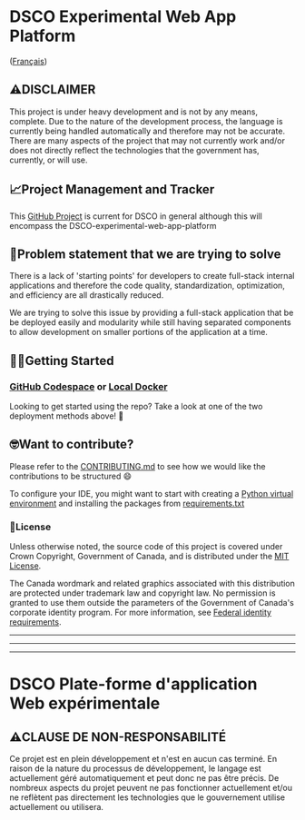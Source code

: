 # DSCO Experimental Web App Platform

([Français](#dsco-plate-forme-dapplication-web-expérimentale))

## ⚠️DISCLAIMER

This project is under heavy development and is not by any means, complete. Due to the nature of the development process, the language is currently being handled automatically and therefore may not be accurate. There are many aspects of the project that may not currently work and/or does not directly reflect the technologies that the government has, currently, or will use.

## 📈Project Management and Tracker

This [GitHub Project](https://github.com/orgs/PHACDataHub/projects/10/views/2) is current for DSCO in general although this will encompass the DSCO-experimental-web-app-platform

## 🤔Problem statement that we are trying to solve

There is a lack of 'starting points' for developers to create full-stack internal applications and therefore the code quality, standardization, optimization, and efficiency are all drastically reduced.

We are trying to solve this issue by providing a full-stack application that be be deployed easily and modularity while still having separated components to allow development on smaller portions of the application at a time.

## 👨‍💻Getting Started

### [GitHub Codespace](/README-docs/EN/github-codespace-deployment.md) or [Local Docker](/README-docs/EN/local-docker-deployment.md)

Looking to get started using the repo? Take a look at one of the two deployment methods above! 🚀

## 🤓Want to contribute?
Please refer to the [CONTRIBUTING.md](CONTRIBUTING.md) to see how we would like the contributions to be structured 😄

To configure your IDE, you might want to start with creating a [Python virtual environment](/README-docs/EN/local-docker-deployment.md#setting-up-python-virtual-environment) and installing the packages from [requirements.txt](/core-api/requirements.txt)

### 📄License

Unless otherwise noted, the source code of this project is covered under Crown Copyright, Government of Canada, and is distributed under the [MIT License](LICENSE).

The Canada wordmark and related graphics associated with this distribution are protected under trademark law and copyright law. No permission is granted to use them outside the parameters of the Government of Canada's corporate identity program. For more information, see [Federal identity requirements](https://www.canada.ca/en/treasury-board-secretariat/topics/government-communications/federal-identity-requirements.html).

______________________
______________________
______________________

<!-- markdownlint-disable MD024 MD025 -->
# DSCO Plate-forme d'application Web expérimentale

## ⚠️CLAUSE DE NON-RESPONSABILITÉ

Ce projet est en plein développement et n'est en aucun cas terminé. En raison de la nature du processus de développement, le langage est actuellement géré automatiquement et peut donc ne pas être précis. De nombreux aspects du projet peuvent ne pas fonctionner actuellement et/ou ne reflètent pas directement les technologies que le gouvernement utilise actuellement ou utilisera.
